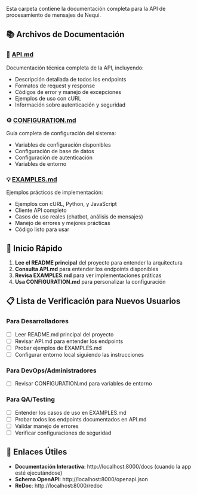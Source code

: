 
Esta carpeta contiene la documentación completa para la API de procesamiento de mensajes de Nequi.

## 📚 Archivos de Documentación

### 📖 [API.md](./API.md)
Documentación técnica completa de la API, incluyendo:
- Descripción detallada de todos los endpoints
- Formatos de request y response
- Códigos de error y manejo de excepciones
- Ejemplos de uso con cURL
- Información sobre autenticación y seguridad

### ⚙️ [CONFIGURATION.md](./CONFIGURATION.md)
Guía completa de configuración del sistema:
- Variables de configuración disponibles
- Configuración de base de datos
- Configuración de autenticación
- Variables de entorno

### 💡 [EXAMPLES.md](./EXAMPLES.md)
Ejemplos prácticos de implementación:
- Ejemplos con cURL, Python, y JavaScript
- Cliente API completo
- Casos de uso reales (chatbot, análisis de mensajes)
- Manejo de errores y mejores prácticas
- Código listo para usar

## 🚀 Inicio Rápido

1. **Lee el README principal** del proyecto para entender la arquitectura
2. **Consulta API.md** para entender los endpoints disponibles
3. **Revisa EXAMPLES.md** para ver implementaciones práticas
4. **Usa CONFIGURATION.md** para personalizar la configuración

## 📋 Lista de Verificación para Nuevos Usuarios

### Para Desarrolladores
- [ ] Leer README.md principal del proyecto
- [ ] Revisar API.md para entender los endpoints
- [ ] Probar ejemplos de EXAMPLES.md
- [ ] Configurar entorno local siguiendo las instrucciones

### Para DevOps/Administradores
- [ ] Revisar CONFIGURATION.md para variables de entorno

### Para QA/Testing
- [ ] Entender los casos de uso en EXAMPLES.md
- [ ] Probar todos los endpoints documentados en API.md
- [ ] Validar manejo de errores
- [ ] Verificar configuraciones de seguridad

## 🔗 Enlaces Útiles

- **Documentación Interactiva**: http://localhost:8000/docs (cuando la app esté ejecutándose)
- **Schema OpenAPI**: http://localhost:8000/openapi.json
- **ReDoc**: http://localhost:8000/redoc
